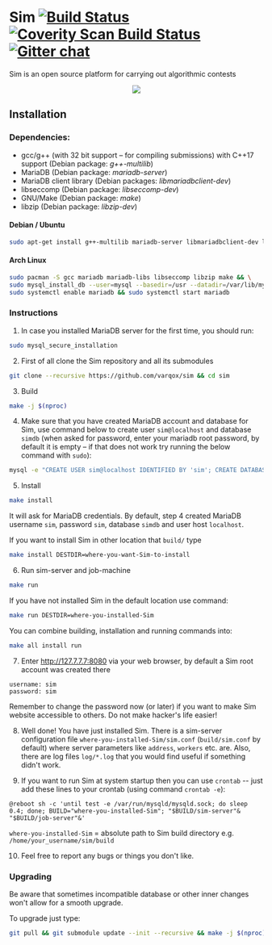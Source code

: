 # Sim [![Build Status](https://travis-ci.org/varqox/sim.svg?branch=master)](https://travis-ci.org/varqox/sim) [![Coverity Scan Build Status](https://scan.coverity.com/projects/6466/badge.svg)](https://scan.coverity.com/projects/varqox-sim) [![Gitter chat](https://badges.gitter.im/varqox/sim.png)](https://gitter.im/varqox/sim)

Sim is an open source platform for carrying out algorithmic contests

<div align="center">
  <img src="http://varqox.github.io/img/sim.png"/>
</div>


## Installation

### Dependencies:

- gcc/g++ (with 32 bit support &ndash; for compiling submissions) with C++17 support (Debian package: _g++-multilib_)
- MariaDB (Debian package: _mariadb-server_)
- MariaDB client library (Debian packages: _libmariadbclient-dev_)
- libseccomp (Debian package: _libseccomp-dev_)
- GNU/Make (Debian package: _make_)
- libzip  (Debian package: _libzip-dev_)

#### Debian / Ubuntu

  ```sh
  sudo apt-get install g++-multilib mariadb-server libmariadbclient-dev libseccomp-dev libzip-dev make
  ```

#### Arch Linux

  ```sh
  sudo pacman -S gcc mariadb mariadb-libs libseccomp libzip make && \
  sudo mysql_install_db --user=mysql --basedir=/usr --datadir=/var/lib/mysql && \
  sudo systemctl enable mariadb && sudo systemctl start mariadb
  ```

### Instructions

1. In case you installed MariaDB server for the first time, you should run:
  ```sh
  sudo mysql_secure_installation
  ```

2. First of all clone the Sim repository and all its submodules

  ```sh
  git clone --recursive https://github.com/varqox/sim && cd sim
  ```

3. Build

  ```sh
  make -j $(nproc)
  ```

4. Make sure that you have created MariaDB account and database for Sim, use command below to create user `sim@localhost` and database `simdb` (when asked for password, enter your mariadb root password, by default it is empty &ndash; if that does not work try running the below command with `sudo`):

  ```sh
  mysql -e "CREATE USER sim@localhost IDENTIFIED BY 'sim'; CREATE DATABASE simdb; GRANT ALL ON simdb.* TO 'sim'@'localhost';" -u root -p
  ```

5. Install

  ```sh
  make install
  ```
  It will ask for MariaDB credentials. By default, step 4 created MariaDB username `sim`, password `sim`, database `simdb` and user host `localhost`.

  If you want to install Sim in other location that `build/` type

  ```sh
  make install DESTDIR=where-you-want-Sim-to-install
  ```

6. Run sim-server and job-machine

  ```sh
  make run
  ```

  If you have not installed Sim in the default location use command:

  ```sh
  make run DESTDIR=where-you-installed-Sim
  ```

  You can combine building, installation and running commands into:
  ```sh
  make all install run
  ```

7. Enter http://127.7.7.7:8080 via your web browser, by default a Sim root account was created there
  ```
  username: sim
  password: sim
  ```

  Remember to change the password now (or later) if you want to make Sim website accessible to others. Do not make hacker's life easier!

8. Well done! You have just installed Sim. There is a sim-server configuration file `where-you-installed-Sim/sim.conf` (`build/sim.conf` by default) where server parameters like `address`, `workers` etc. are. Also, there are log files `log/*.log` that you would find useful if something didn't work.

9. If you want to run Sim at system startup then you can use `crontab` -- just add these lines to your crontab (using command `crontab -e`):
```
@reboot sh -c 'until test -e /var/run/mysqld/mysqld.sock; do sleep 0.4; done; BUILD="where-you-installed-Sim"; "$BUILD/sim-server"& "$BUILD/job-server"&'
```

`where-you-installed-Sim` = absolute path to Sim build directory e.g. `/home/your_username/sim/build`

10. Feel free to report any bugs or things you don't like.

### Upgrading
Be aware that sometimes incompatible database or other inner changes won't allow for a smooth upgrade.

To upgrade just type:
```sh
git pull && git submodule update --init --recursive && make -j $(nproc) install run
```
